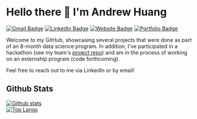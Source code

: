 # Hello there 👋 I'm Andrew Huang

[![Gmail Badge](https://img.shields.io/badge/Gmail-D14836?style=for-the-badge&logo=gmail&logoColor=white)](mailto:mr.andrew.huang@gmail.com) [![LinkedIn Badge](https://img.shields.io/badge/LinkedIn-0077B5?style=for-the-badge&logo=linkedin&logoColor=white)](https://linkedin.com/in/mrandrewhuang) [![Website Badge](https://img.shields.io/badge/website-000000?style=for-the-badge&logo=About.me&logoColor=white)](https://andytron.com) [![Portfolio Badge](https://img.shields.io/badge/Portfolio-4285F4?style=for-the-badge&logo=Files&logoColor=white)](https://github.com/mrandrewhuang/Data-Science-Projects)

Welcome to my GitHub, showcasing several projects that were done as part of an 8-month data science program. In addition, I've participated in a hackathon (see my team's [project repo](https://github.com/RPinkha/June-Code-Jam-2024)) and am in the process of working on an externship program (code forthcoming).

Feel free to reach out to me via LinkedIn or by email!

## Github Stats

[![Github stats](https://github-readme-stats.vercel.app/api?username=mrandrewhuang&show_icons=true&include_all_commits=true)](https://github.com/mrandrewhuang/github-readme-stats)\
[![Top Langs](https://github-readme-stats.vercel.app/api/top-langs/?username=mrandrewhuang&layout=compact)](https://github.com/mrandrewhuang/github-readme-stats)
